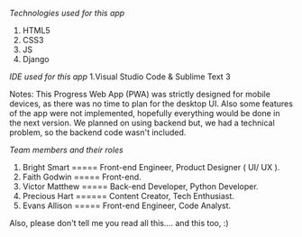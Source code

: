 _Technologies used for this app_

1. HTML5
2. CSS3
3. JS
4. Django

_IDE used for this app_
1.Visual Studio Code & Sublime Text 3

Notes:
This Progress Web App (PWA) was strictly designed for mobile devices, as there was no time to plan for the desktop UI.
Also some features of the app were not implemented, hopefully everything would be done in the next version.
We planned on using backend but, we had a technical problem, so the backend code wasn't included.

_Team members and their roles_

1. Bright Smart ===== Front-end Engineer, Product Designer ( UI/ UX ).
2. Faith Godwin ===== Front-end.
3. Victor Matthew ===== Back-end Developer, Python Developer.
4. Precious Hart ====== Content Creator, Tech Enthusiast.
5. Evans Allison ===== Front-end Engineer, Code Analyst.

Also, please don't tell me you read all this....
and this too, :)

